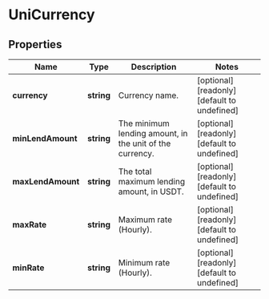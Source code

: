 # UniCurrency

## Properties

Name | Type | Description | Notes
------------ | ------------- | ------------- | -------------
**currency** | **string** | Currency name. | [optional] [readonly] [default to undefined]
**minLendAmount** | **string** | The minimum lending amount, in the unit of the currency. | [optional] [readonly] [default to undefined]
**maxLendAmount** | **string** | The total maximum lending amount, in USDT. | [optional] [readonly] [default to undefined]
**maxRate** | **string** | Maximum rate (Hourly). | [optional] [readonly] [default to undefined]
**minRate** | **string** | Minimum rate (Hourly). | [optional] [readonly] [default to undefined]

